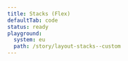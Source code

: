 ```yaml
---
title: Stacks (Flex)
defaultTab: code
status: ready
playground:
  system: eu
  path: /story/layout-stacks--custom
---
```

